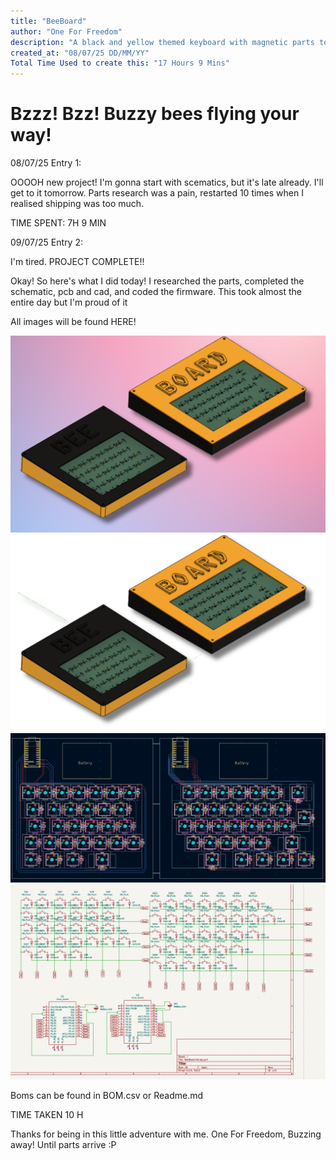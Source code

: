 ```yaml
---
title: "BeeBoard"
author: "One For Freedom"
description: "A black and yellow themed keyboard with magnetic parts to connect with eachother!"
created_at: "08/07/25 DD/MM/YY"
Total Time Used to create this: "17 Hours 9 Mins"
---
```


# Bzzz! Bzz! Buzzy bees flying your way!

08/07/25
Entry 1:

OOOOH new project! I'm gonna start with scematics, but it's late already. I'll get to it tomorrow. Parts research was a pain, restarted 10 times when I realised shipping was too much.

TIME SPENT: 7H 9 MIN

09/07/25
Entry 2:

I'm tired.
PROJECT COMPLETE!!

Okay! So here's what I did today! I researched the parts, completed the schematic, pcb and cad, and coded the firmware. This took almost the entire day but I'm proud of it

All images will be found HERE!


![](/Images/BeeBoard.png)
![](/Images/BeeBoard%20NBG.png)
![](/Images/BeeBoard%20PCB.png)
![](/Images/BeeBoard%20Schematic.png)


Boms can be found in BOM.csv or Readme.md

TIME TAKEN 10 H

Thanks for being in this little adventure with me. 
One For Freedom, Buzzing away!
Until parts arrive :P
